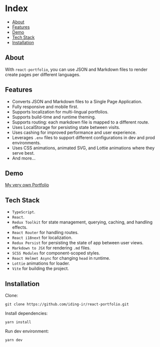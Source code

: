 # Index

- [About](#about)
- [Features](#features)
- [Demo](#demo)
- [Tech Stack](#tech-stack)
- [Installation](#installation)

## About
With `react-portfolio`, you can use JSON and Markdown files to render create pages per different languages.

## Features
- Converts JSON and Markdown files to a Single Page Application.
- Fully responsive and mobile first.
- Supports localization for multi-lingual portfolios.
- Supports build-time and runtime theming.
- Supports routing: each markdown file is mapped to a different route.
- Uses LocalStorage for persisting state between visits.
- Uses cashing for improved performance and user experience.
- Leverages `.env` files to support different configurations in dev and prod environments.
- Uses CSS animations, animated SVG, and Lottie animations where they serve best.
- And more...

## Demo
[My very own Portfolio](https://iding.ir)

## Tech Stack
- `TypeScript`.
- `React`.
- `Redux Toolkit` for state management, querying, caching, and handling effects.
- `React Router` for handling routes.
- `React i18next` for localization.
- `Redux Persist` for persisting the state of app between user views.
- `Markdown to JSX` for rendering `.md` files.
- `SCSS Modules` for component-scoped styles.
- `React Helmet Async` for changing `head` in runtime.
- `Lottie` animations for loader.
- `Vite` for building the project.

## Installation

Clone:
```
git clone https://github.com/iding-ir/react-portfolio.git
```

Install dependencies:
```
yarn install
```

Run dev environment:
```
yarn dev
```